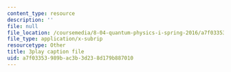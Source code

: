```yaml
---
content_type: resource
description: ''
file: null
file_location: /coursemedia/8-04-quantum-physics-i-spring-2016/a7f03353989bac3b3d238d179b887010_50Tla309i7o.srt
file_type: application/x-subrip
resourcetype: Other
title: 3play caption file
uid: a7f03353-989b-ac3b-3d23-8d179b887010
---
```

